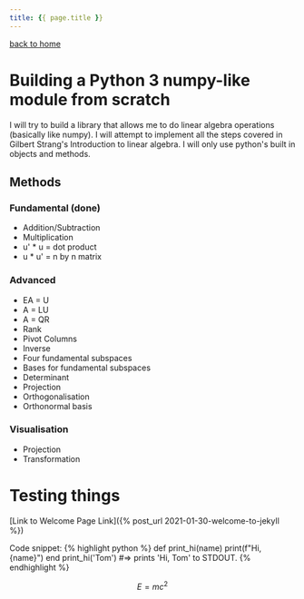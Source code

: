 ```yaml
---
title: {{ page.title }}
---
```


[back to home](README.md)
# Building a Python 3 numpy-like module from scratch

I will try to build a library that allows me to do linear algebra operations
(basically like numpy). I will attempt to implement all the steps covered in
Gilbert Strang's Introduction to linear algebra. I will only use python's built
in objects and methods.

## Methods
### Fundamental (done)
- Addition/Subtraction
- Multiplication 
- u' * u = dot product
- u * u' = n by n matrix

### Advanced
- EA = U
- A = LU
- A = QR
- Rank
- Pivot Columns
- Inverse
- Four fundamental subspaces
- Bases for fundamental subspaces
- Determinant
- Projection
- Orthogonalisation
- Orthonormal basis

### Visualisation
- Projection
- Transformation

# Testing things
[Link to Welcome Page Link]({% post_url 2021-01-30-welcome-to-jekyll %})

Code snippet:
{% highlight python %}
def print_hi(name)
    print(f"Hi, {name}")
end
print_hi('Tom')
#=> prints 'Hi, Tom' to STDOUT.
{% endhighlight %}

$$E=mc^2$$
